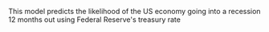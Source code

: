 This model predicts the likelihood of the US economy going into a recession 12 months out using Federal Reserve's treasury rate
